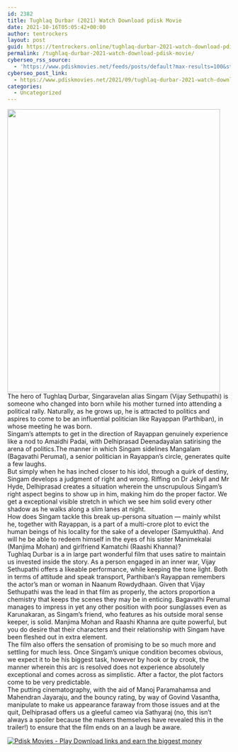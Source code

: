 ```yaml
---
id: 2382
title: Tughlaq Durbar (2021) Watch Download pdisk Movie
date: 2021-10-16T05:05:42+00:00
author: tentrockers
layout: post
guid: https://tentrockers.online/tughlaq-durbar-2021-watch-download-pdisk-movie/
permalink: /tughlaq-durbar-2021-watch-download-pdisk-movie/
cyberseo_rss_source:
  - 'https://www.pdiskmovies.net/feeds/posts/default?max-results=100&start-index=201'
cyberseo_post_link:
  - https://www.pdiskmovies.net/2021/09/tughlaq-durbar-2021-watch-download.html
categories:
  - Uncategorized
---
```

<div class="separator">
  <a href="https://1.bp.blogspot.com/-SqzuBlMwhrg/YVVH3tKMCBI/AAAAAAAAAbs/foZhUmOQc0odMUtc8mgQ1VzKWoP_Aig1gCLcBGAsYHQ/s1280/r.jpg" imageanchor="1"><img loading="lazy" border="0" data-original-height="1280" data-original-width="960" height="640" src="https://1.bp.blogspot.com/-SqzuBlMwhrg/YVVH3tKMCBI/AAAAAAAAAbs/foZhUmOQc0odMUtc8mgQ1VzKWoP_Aig1gCLcBGAsYHQ/w480-h640/r.jpg" width="480" /></a>
</div>

<div>
  <span>The hero of Tughlaq Durbar, Singaravelan alias Singam (Vijay Sethupathi) is someone who changed into born while his mother turned into attending a political rally. Naturally, as he grows up, he is attracted to politics and aspires to come to be an influential politician like Rayappan (Parthiban), in whose meeting he was born.</span>
</div>

<div>
  <span>Singam&#8217;s attempts to get in the direction of Rayappan genuinely experience like a nod to Amaidhi Padai, with Delhiprasad Deenadayalan satirising the arena of politics.The manner in which Singam sidelines Mangalam (Bagavathi Perumal), a senior politician in Rayappan&#8217;s circle, generates quite a few laughs.</span>
</div>

<div>
  <span>But simply when he has inched closer to his idol, through a quirk of destiny, Singam develops a judgment of right and wrong. Riffing on Dr Jekyll and Mr Hyde, Delhiprasad creates a situation wherein the unscrupulous Singam&#8217;s right aspect begins to show up in him, making him do the proper factor. We get a exceptional visible stretch in which we see him solid every other shadow as he walks along a slim lanes at night.</span>
</div>

<div>
  <span>How does Singam tackle this break up-persona situation — mainly whilst he, together with Rayappan, is a part of a multi-crore plot to evict the human beings of his locality for the sake of a developer (Samyuktha). And will he be able to redeem himself in the eyes of his sister Manimekalai (Manjima Mohan) and girlfriend Kamatchi (Raashi Khanna)?</span>
</div>

<div>
  <span>Tughlaq Durbar is a in large part wonderful film that uses satire to maintain us invested inside the story. As a person engaged in an inner war, Vijay Sethupathi offers a likeable performance, while keeping the tone light. Both in terms of attitude and speak transport, Parthiban&#8217;s Rayappan remembers the actor&#8217;s man or woman in Naanum Rowdydhaan. Given that Vijay Sethupathi was the lead in that film as properly, the actors proportion a chemistry that keeps the scenes they may be in enticing. Bagavathi Perumal manages to impress in yet any other position with poor sunglasses even as Karunakaran, as Singam&#8217;s friend, who features as his outside moral sense keeper, is solid. Manjima Mohan and Raashi Khanna are quite powerful, but you do desire that their characters and their relationship with Singam have been fleshed out in extra element.</span>
</div>

<div>
  <span>The film also offers the sensation of promising to be so much more and settling for much less. Once Singam&#8217;s unique condition becomes obvious, we expect it to be his biggest task, however by hook or by crook, the manner wherein this arc is resolved does not experience absolutely exceptional and comes across as simplistic. After a factor, the plot factors come to be very predictable.</span>
</div>

<div>
  <span>The putting cinematography, with the aid of Manoj Paramahamsa and Mahendran Jayaraju, and the bouncy rating, by way of Govind Vasantha, manipulate to make us appearance faraway from those issues and at the quit, Delhiprasad offers us a gleeful cameo via Sathyaraj (no, this isn&#8217;t always a spoiler because the makers themselves have revealed this in the trailer!) to ensure that the film ends on an a laugh be aware.</span>
</div>

[![](https://1.bp.blogspot.com/-a93bp85aB6g/YUXjACCiX3I/AAAAAAAAbQE/GHmPI7h0af0tqn6tYzd0cdrDv9Hu9LUSACLcBGAsYHQ/s16000/Play_it_New-removebg-preview.png "Pdisk Movies - Play Download links and earn the biggest money")](https://pdisklink.com/1/bnYybHdsMDA1emh3?dn=1)